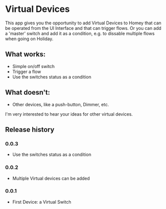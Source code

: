 # Virtual Devices

This app gives you the opportunity to add Virtual Devices to Homey that can be operated from the UI Interface and that can trigger flows.
Or you can add a 'master' switch and add it as a condition, e.g. to dissable multiple flows when going on Holiday. 

## What works:

* Simple on/off switch
* Trigger a flow
* Use the switches status as a condition

## What doesn't:

* Other devices, like a push-button, Dimmer, etc.

I'm very interested to hear your ideas for other virtual devices. 


## Release history

### 0.0.3

* Use the switches status as a condition

### 0.0.2

* Multiple Virtual devices can be added

### 0.0.1

* First Device: a Virtual Switch
